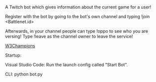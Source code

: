 A Twitch bot which gives information about the current game for a user!

Register with the bot by going to the bot's own channel and typing !join <Battlenet.id>

Afterwards, in your channel people can type !oppo to see who you are versing! Type !leave as the channel owner to leave the service!

[W3Champions](https://w3champions.com)


Startup: 

Visual Studio Code:
Run the launch config called "Start Bot".

CLI:
python bot.py
